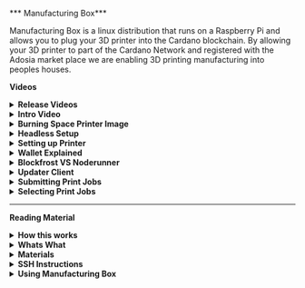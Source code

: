 *** Manufacturing Box***

Manufacturing Box is a linux distribution that runs on a Raspberry Pi and allows you to plug your 3D printer into the Cardano blockchain.
By allowing your 3D printer to part of the Cardano Network and registered with the Adosia market place we are enabling 3D printing manufacturing into peoples houses.

**Videos**
<details>
  <summary><b>Release Videos</b></summary>
  <details>
    <summary><b>V0.6.0-Beta</b></summary>
    How to Upgarde to 0.6.0-Beta<br/>
    https://user-images.githubusercontent.com/50184793/173244042-30b596ab-ef05-4f32-92f3-e29cff4ddd31.mp4
    <br/><br/>
    Extended Video explaining new login Screen.<br/>
    https://user-images.githubusercontent.com/50184793/173454280-80cb56aa-62b4-4cc7-b414-f72816c90a18.mp4
  
  </details>
  
   <details>
    <summary>V0.5.1-Beta</summary>
    
https://user-images.githubusercontent.com/50184793/169188289-c19e733e-f1a3-4497-abae-b7a27b7c6d17.mp4
  </details>
  
  <details>
    <summary>V0.5-Beta</summary>
    
https://user-images.githubusercontent.com/50184793/168614253-6e0efcce-10d7-43b8-96c6-c5ffbbb51bf7.mp4
  </details>
  
  <details>
    <summary>V0.4-Beta</summary>
    
https://user-images.githubusercontent.com/50184793/166256355-32b32606-ce2a-4cf3-9340-5bb910eec5b9.mp4
  </details>
  
</details>

<details>
  <summary><b>Intro Video</b></summary>

  https://user-images.githubusercontent.com/50184793/166168050-70cbcd21-9bfd-4ed2-b2a3-8588f3fef16b.mp4
</details>
 
<details>
  <summary><b>Burning Space Printer Image</b></summary>
  
https://user-images.githubusercontent.com/50184793/166245597-8fbeb16f-7113-405d-8104-c5a7038e3a95.mp4
</details>

<details>
  <summary><b>Headless Setup</b></summary>
  
  https://user-images.githubusercontent.com/50184793/166245424-285ea610-026c-4916-adad-ae24238b94da.mp4
</details>

<details>
  <summary><b>Setting up Printer</b></summary>

https://user-images.githubusercontent.com/50184793/166266598-8e4d21e6-84c6-4fc6-af91-cee692597f3d.mp4
</details>

<details>
  <summary><b>Wallet Explained</b></summary>

https://user-images.githubusercontent.com/50184793/169544225-3d86764b-713d-4d65-8e0e-546bc578aab0.mp4
</details>

<details>
  <summary><b>Blockfrost VS Noderunner</b></summary>

https://user-images.githubusercontent.com/50184793/169318248-05739bd3-a60e-42db-9e24-cb3f87fbd868.mp4
</details>

<details>
  <summary><b>Updater Client</b></summary>

https://user-images.githubusercontent.com/50184793/169320539-3fb5e658-35b3-4f4c-ab59-2720fd574611.mp4
</details>

<details>
  <summary><b>Submitting Print Jobs</b></summary>
  Coming soon.
</details>

<details>
  <summary><b>Selecting Print Jobs</b></summary>
  Coming soon.
</details>
<hr />

**Reading Material**

<details>
  <summary><b>How this works</b></summary>
  
  Image is based on Ubuntu 22.04.
  <blockquote>
    
  Manufacturing Box firmware brings a frontend dashboard that connects you to the cardano blockchain to access teh Adosia 3d printing smart contract.

  Manufacturing Box connects to Cardano blockchain through Noderunners hosted node or Blockfrost for those that don't wish to run their own node.

  It utilizes https://open-rpc.org/ to generate and spec out the JSON-RPC 2.0 based backend api and front end client for React.

  The idea of Manufacturing Box dapp is to have it work directly on Raspberry Pi hardware that is connected to your 3D printers serial port.
  Now days most serial ports on 3D printers are emulated through USB.

  Also this takes in mind that you're running a 3D printer that supports Marlin Firmware G-Code commands which is something like 95% of all 3D printers.
  However if you're running a specialty 3D printer and you have serial access to it, we will be more than happy to work with you to support as many 3D     printers out of the box as we can.

  Manufacturing Box needs to be able to access the Cardano blockchain to pull information about print jobs from the Adosia market place smart contracts.
  And to create transactions like minting your registration NFT and accepting print jobs etc etc.

  The dapp/firmware is currently setup to use Blockfrost, for which you can get a free API key that gives you up to 50k requests a day which is MORE       than enough for Manufacturing Box. You will also be able to reuse the API key on more than one device.

  Second solution is running Cardano Box From Adosia. Cardano Box runs tools like Ogmios and Kupo that are hooked up to the Cardano Node directly. If you   have the know how on how to setup Ogmios and Kup and Cardano-node on your own hardware you can point Manufacturing Box towards that as well.
  </blockquote>
</details>

<details>
  <summary><b>Whats What</b></summary>
  
  <blockquote>
    **Server directory** contains the backend api source code the JSON-RPC 2.0<br/>
    **Client directory** contains a reactjs client with auto compelte and everyting for the above api.<br/>
    </blockquote>
</details>

<details>
  <summary><b>Materials</b></summary>
  
<blockquote> 
Currently Manufacturing Box is supported on all Raspberry PI3 and above. You can atually burn the image onto a SD Card or USB Drive and switch it on the go between different Raspberry Pis.

Few things to keep in mind. Using certain Raspberry Pi's come with certian restrictions outlined below:
  
**SD Cards**: Even though this image is supported on SD Cards and using certain Raspberry Pi models will give you no choice but to use a SD Card. I am not a SD Card fan, they're not too reliable and painfully slow but get the job done most of the time. However as long as you save your printer seed phrases.
due to decentralization and data being stored on the Cardano network recovering from a crashed SD card or system in general is rather painless.
  
**Slicer**:  Manufacturing Box has the capability to run Kiri:Moto Slicer locally, but it won't let you set it up unless you're using a device with 2Gb or more.
  
**Raspberry Pi 3A+**: This is a great little 512Ram Quad Corce devvice wtih build in WiFi, SD Card port and 1xUSB2.0 port. Using this device you will need to setup a file with your WiFi credentials describe int he instructions and you can only use an SD card do to it only hacing one USB port which use going to be use to plug into your 3D printer.
  
**Raspberry Pi 3B+**: This is by far my favorite model and I still have one I bought 5 years ago. These come with 1Gb Ram, Quad 64Bit core, 4 USB ports and ethernet port. Due to the fact that you can plug this one up to your network directly it makes it somewhat easier to do first time setup after burning and running your image.

**Raspberry Pi 4B+** Much like the 3B+ any range from 1Gb to 8Gb of these will work these are excellent SBCs.
  
**Power Supplies** Buy a Raspberry Pi certified power supply, simple Amazon or Google search will turn up several I like using this power supply beccause it comes with plugs for most countries: https://www.amazon.com/gp/product/B07VNQ3YHG/ref=ppx_yo_dt_b_asin_title_o02_s00?ie=UTF8&psc=1
  
**Ethernet** Normal ethernet CAT5 and higher cable if you don't want to use WiFi setup.

**USB** Your 3D printer should have come with a USB cable to connect to your computer, if it didn't check what type of USB port your printer has and get one.

</blockquote>
</details>

<details>
  <summary><b>SSH Instructions</b></summary>
  
<blockquote>
  **SSH Credentials**
  username: printer
  password: spaceprinter
    
  First boot up will take longer. Due to expanding into the full size of your medium.
  And running some first time scripts. The first bootup time will also depend on the Raspberry Pi that you use.
  
  1) I would recommend SSH into the device and changing the password with the `passwd` command.
  
  2) You can setup your Wifi and Blockfrost API key headlesly by following the instrctions in the "Headless Setup" video above.
</blockquote>
</details>

<details>
  <summary><b>Using Manufacturing Box</b></summary>
  
<blockquote>
  Keep in mind theManufacturing Box dapp is still in very early Development Beta stages.
  
  Once you have your Raspberry Pi running with the Manufacturing Box firmware and connected to your network. You should be able to open up any web browser      and type in `http://spaceprinter.local` in the address bar and it should bring up the Manufacturing Box UI.

  From there you can select your session type, meaning how is the dapp accessing the Cardano Blockchain as explained above, you can choose `Blockfrost`     or `Cardano Box`.

  Choosing the Blockfrost option will require you to create a local account on your device and obtain a blockfrost API key.
  
  Choosing the Cardano Box option will only require you to login with the same account you have existing on your Cardano Box.
  
  If for some reason you're getting Auth Errors or no account on either solution and you can't remember your passwords. You can use the WIPE db solution,   keep in mind this will also wipe any wallet information you had on the device. However you can easily recover your wallets with your seed phrase and     all the data will resync from the Cardano Blockchain (FUCK YEAH DECENTRALIZATION)!!!
  
  Next step is to setup your printer wallet with one of two options, generate a new one or recover from seed phrase. Either option you chose you will       need to have your Manufacturing Box device connected to your printer via USB and make sure it has a serial connection.
  
  Once your wallet is setup you will need to make sure it's funded with enough ADA to complete registration transactions if it's a new wallet and to pick   up new print jobs or complete current ones.
</blockquote>
</details>
